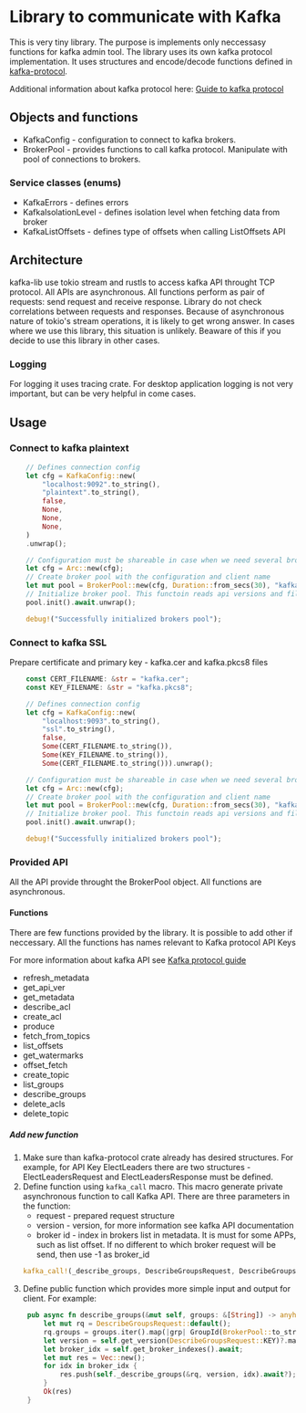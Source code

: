 # Library to communicate with Kafka
This is very tiny library. The purpose is implements only neccessasy functions for kafka admin tool.
The library uses its own kafka protocol implementation. It uses structures and encode/decode functions 
defined in [kafka-protocol](https://docs.rs/kafka-protocol/0.3.0/kafka_protocol/).

Additional information about kafka protocol here: [Guide to kafka protocol](https://cwiki.apache.org/confluence/display/KAFKA/A+Guide+To+The+Kafka+Protocol)

## Objects and functions

- KafkaConfig - configuration to connect to kafka brokers.
- BrokerPool - provides functions to call kafka protocol. Manipulate with pool of connections to brokers.

### Service classes (enums)
- KafkaErrors - defines errors
- KafkaIsolationLevel - defines isolation level when fetching data from broker
- KafkaListOffsets - defines type of offsets when calling ListOffsets API

## Architecture
kafka-lib use tokio stream and rustls to access kafka API throught TCP protocol. All APIs are asynchronous.
All functions perform as pair of requests: send request and receive response. Library do not check correlations between
requests and responses. Because of asynchronous nature of tokio's stream operations, it is likely to get wrong answer.
In cases where we use this library, this situation is unlikely. Beaware of this if you decide to use this library in other cases.

### Logging
For logging it uses tracing crate. For desktop application logging is not very important, but can be very helpful in come cases.

## Usage

### Connect to kafka plaintext
```rust
    // Defines connection config
    let cfg = KafkaConfig::new(
        "localhost:9092".to_string(),
        "plaintext".to_string(),
        false,
        None,
        None,
        None,
    )
    .unwrap();

    // Configuration must be shareable in case when we need several broker pools
    let cfg = Arc::new(cfg);
    // Create broker pool with the configuration and client name
    let mut pool = BrokerPool::new(cfg, Duration::from_secs(30), "kafka-tool");
    // Initialize broker pool. This functoin reads api versions and fills metadata
    pool.init().await.unwrap();

    debug!("Successfully initialized brokers pool");
```

### Connect to kafka SSL

Prepare certificate and primary key - kafka.cer and kafka.pkcs8 files

```rust
    const CERT_FILENAME: &str = "kafka.cer";
    const KEY_FILENAME: &str = "kafka.pkcs8";

    // Defines connection config
    let cfg = KafkaConfig::new(
        "localhost:9093".to_string(),
        "ssl".to_string(),
        false,
        Some(CERT_FILENAME.to_string()),
        Some(KEY_FILENAME.to_string()),
        Some(CERT_FILENAME.to_string())).unwrap();

    // Configuration must be shareable in case when we need several broker pools
    let cfg = Arc::new(cfg);
    // Create broker pool with the configuration and client name
    let mut pool = BrokerPool::new(cfg, Duration::from_secs(30), "kafka-tool");
    // Initialize broker pool. This functoin reads api versions and fills metadata
    pool.init().await.unwrap();

    debug!("Successfully initialized brokers pool");
```

### Provided API
All the API provide throught the BrokerPool object. All functions are asynchronous.

#### Functions
There are few functions provided by the library. It is possible to add other if neccessary. 
All the functions has names relevant to Kafka protocol API Keys

For more information about kafka API see [Kafka protocol guide](https://kafka.apache.org/protocol.html)
- refresh_metadata
- get_api_ver
- get_metadata
- describe_acl
- create_acl
- produce
- fetch_from_topics
- list_offsets
- get_watermarks
- offset_fetch
- create_topic
- list_groups
- describe_groups
- delete_acls
- delete_topic

##### Add new function
1. Make sure than kafka-protocol crate already has desired structures. For example, for API Key ElectLeaders 
   there are two structures - ElectLeadersRequest and ElectLeadersResponse must be defined.
2. Define function using `kafka_call` macro. This macro generate private asynchronous function to call Kafka API. There are three
   parameters in the function:
    - request - prepared request structure
    - version - version, for more information see kafka API documentation
    - broker id - index in brokers list in metadata. It is must for some APPs, such as list offset. If no different to which broker
      request will be send, then use -1 as broker_id 
   ```rust
   kafka_call!(_describe_groups, DescribeGroupsRequest, DescribeGroupsResponse);
   ```
3. Define public function which provides more simple input and output for client. For example:
   ```rust
    pub async fn describe_groups(&mut self, groups: &[String]) -> anyhow::Result<Vec<(ResponseHeader, DescribeGroupsResponse)>> {
        let mut rq = DescribeGroupsRequest::default();
        rq.groups = groups.iter().map(|grp| GroupId(BrokerPool::to_strbytes(grp))).collect::<Vec<GroupId>>();
        let version = self.get_version(DescribeGroupsRequest::KEY)?.max_version;
        let broker_idx = self.get_broker_indexes().await;
        let mut res = Vec::new();
        for idx in broker_idx {
            res.push(self._describe_groups(&rq, version, idx).await?);
        }
        Ok(res)
    }
   ```
